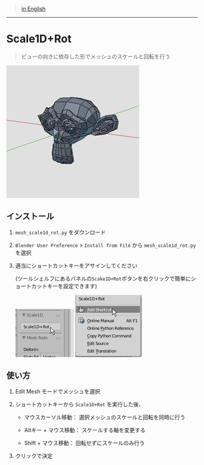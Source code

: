 > [in English](./readme.md)

---

# Scale1D+Rot

> ビューの向きに依存した形でメッシュのスケールと回転を行う



![image](./docs/img/a.gif)



## インストール

1. `mesh_scale1d_rot.py` をダウンロード
2. `Blender User Preference` > `Install from File`  から `mesh_scale1d_rot.py` を選択
3. 適当にショートカットキーをアサインしてください

   (ツールシェルフにあるパネルの`Scake1D+Rot`ボタンを右クリックで簡単にショートカットキーを設定できます)

   ![image](./docs/img/b.png)
   ![image](./docs/img/c.png)


## 使い方

1. Edit Mesh モードでメッシュを選択
2. ショートカットキーから `Scale1D+Rot` を実行した後、

   - マウスカーソル移動： 選択メッシュのスケールと回転を同時に行う

   - Altキー + マウス移動： スケールする軸を変更する

   - Shift + マウス移動： 回転せずにスケールのみ行う

3. クリックで決定
